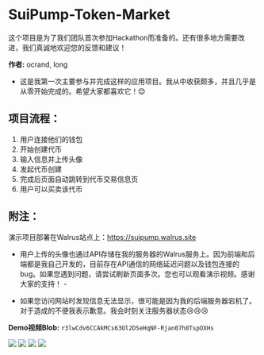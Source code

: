 # SuiPump-Token-Market

 这个项目是为了我们团队首次参加Hackathon而准备的。还有很多地方需要改进，我们真诚地欢迎您的反馈和建议！ 

**作者:** ocrand, long 

- 这是我第一次主要参与并完成这样的应用项目。我从中收获颇多，并且几乎是从零开始完成的。希望大家都喜欢它！😊 

## 项目流程： 

1. 用户连接他们的钱包 
2. 开始创建代币 
3. 输入信息并上传头像 
4. 发起代币创建 
5. 完成后页面自动跳转到代币交易信息页 
6. 用户可以买卖该代币 

## 附注：

演示项目部署在Walrus站点上：https://suipump.walrus.site 

- 用户上传的头像也通过API存储在我的服务器的Walrus服务上。因为前端和后端都是我自己开发的，目前存在API通信的网络延迟问题以及钱包连接的bug。如果您遇到问题，请尝试刷新页面多次。您也可以观看演示视频。感谢大家的支持！ - 

- 如果您访问网站时发现信息无法显示，很可能是因为我的后端服务器宕机了。对于造成的不便我表示歉意。我会时刻关注服务器状态😢😢😢 

**Demo视频Blob:** `r3lwCdv6CCAkMCs63Ol2DSeHqNF-Rjan07h8TspOXHs`

<img src="https://github.com/Ocrand/SuiPump-Token-Market/blob/main/image/image1.png" />

<img src="https://github.com/Ocrand/SuiPump-Token-Market/blob/main/image/image2.png" />

<img src="https://github.com/Ocrand/SuiPump-Token-Market/blob/main/image/image3.png" />

<img src="https://github.com/Ocrand/SuiPump-Token-Market/blob/main/image/image4.png" />

